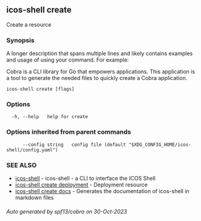 ## icos-shell create

Create a resource

### Synopsis

A longer description that spans multiple lines and likely contains examples
and usage of using your command. For example:

Cobra is a CLI library for Go that empowers applications.
This application is a tool to generate the needed files
to quickly create a Cobra application.

```
icos-shell create [flags]
```

### Options

```
  -h, --help   help for create
```

### Options inherited from parent commands

```
      --config string   config file (default "$XDG_CONFIG_HOME/icos-shell/config.yaml")
```

### SEE ALSO

* [icos-shell](icos-shell.md)	 - icos-shell - a CLI to interface the ICOS Shell
* [icos-shell create deployment](icos-shell_create_deployment.md)	 - Deployment resource
* [icos-shell create docs](icos-shell_create_docs.md)	 - Generates the documentation of icos-shell in markdown files

###### Auto generated by spf13/cobra on 30-Oct-2023
